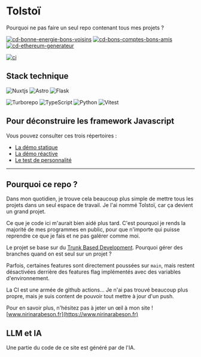 # Tolstoï

Pourquoi ne pas faire un seul repo contenant tous mes projets ?

[![cd-bonne-energie-bons-voisins](https://github.com/seboran/tolstoi/actions/workflows/cd-bonne-energie.yaml/badge.svg)](https://github.com/seboran/tolstoi/actions/workflows/cd-bonne-energie.yaml)
[![cd-bons-comptes-bons-amis](https://github.com/seboran/tolstoi/actions/workflows/cd-bons-comptes-bons-amis.yaml/badge.svg)](https://github.com/seboran/tolstoi/actions/workflows/cd-bons-comptes-bons-amis.yaml)
[![cd-ethereum-generateur](https://github.com/seboran/tolstoi/actions/workflows/cd-ethereum-generateur.yaml/badge.svg)](https://github.com/seboran/tolstoi/actions/workflows/cd-ethereum-generateur.yaml)

[![ci](https://github.com/seboran/tolstoi/actions/workflows/ci.yaml/badge.svg)](https://github.com/seboran/tolstoi/actions/workflows/ci.yaml)

## Stack technique

![Nuxtjs](https://img.shields.io/badge/Nuxt-002E3B?style=for-the-badge&logo=nuxtdotjs&logoColor=#00DC82)
![Astro](https://img.shields.io/badge/astro-%232C2052.svg?style=for-the-badge&logo=astro&logoColor=white)
![Flask](https://img.shields.io/badge/flask-%23000.svg?style=for-the-badge&logo=flask&logoColor=white)

![Turborepo](https://img.shields.io/badge/Turborepo-%230F0813.svg?style=for-the-badge&logo=Turborepo&logoColor=white)
![TypeScript](https://img.shields.io/badge/typescript-%23007ACC.svg?style=for-the-badge&logo=typescript&logoColor=white)
![Python](https://img.shields.io/badge/python-3670A0?style=for-the-badge&logo=python&logoColor=ffdd54)
![Vitest](https://img.shields.io/badge/-Vitest-252529?style=for-the-badge&logo=vitest&logoColor=FCC72B)

## Pour déconstruire les framework Javascript

Vous pouvez consulter ces trois répertoires :

- [La démo statique](https://github.com/Seboran/tolstoi/tree/main/apps/bingo-demo)
- [La démo réactive](https://github.com/Seboran/tolstoi/tree/main/apps/bingo-demo-reactive)
- [Le test de personnalité](https://github.com/Seboran/tolstoi/tree/main/apps/TestDePersonnalite)

---

## Pourquoi ce repo ?

Dans mon quotidien, je trouve cela beaucoup plus simple de mettre tous les projets dans un seul espace de travail. Je l'ai nommé Tolstoï, car ça devient un grand projet.

Ce que je code ici m'aurait bien aidé plus tard. C'est pourquoi je rends la majorité de mes programmes en public, pour que n'importe qui puisse reprendre ce que je fais et ne pas galérer comme moi.

Le projet se base sur du [Trunk Based Development](https://trunkbaseddevelopment.com/). Pourquoi gérer des branches quand on est seul sur un projet ?

Parfois, certaines features sont directement poussées sur `main`, mais restent désactivées derrière des features flag implémentés avec des variables d'environnement.

La CI est une armée de github actions... Je n'ai pas trouvé beaucoup plus propre, mais je suis content de pouvoir tout mettre à jour d'un push.

Pour en savoir plus, n'hésitez pas à jeter un œil à mon site ! [www.nirinarabeson.fr](https://www.nirinarabeson.fr)

## LLM et IA

Une partie du code de ce site est généré par de l'IA.
